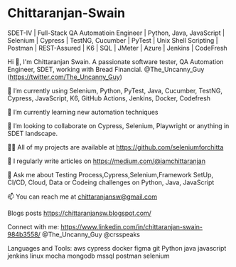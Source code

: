 # Chittaranjan-Swain
SDET-IV | Full-Stack QA Automatioin Engineer | Python, Java, JavaScript | Selenium | Cypress | TestNG, Cucumber | PyTest | Unix Shell Scripting | Postman | REST-Assured | K6 | SQL | JMeter | Azure | Jenkins | CodeFresh

Hi 👋, I'm Chittaranjan Swain. 
A passionate software tester, QA Automation Engineer, SDET,  working with Bread Financial.
@The_Uncanny_Guy (https://twitter.com/The_Uncanny_Guy)

🔭 I’m currently using Selenium, Python, PyTest, Java, Cucumber, TestNG, Cypress, JavaScript, K6, GitHub Actions, Jenkins, Docker, Codefresh

🌱 I’m currently learning new automation techniques 

👯 I’m looking to collaborate on Cypress, Selenium, Playwright or anything in SDET landscape. 

👨‍💻 All of my projects are available at https://github.com/seleniumforchitta 

📝 I regularly write articles on https://medium.com/@iamchittaranjan

💬 Ask me about Testing Process,Cypress,Selenium,Framework SetUp, CI/CD, Cloud, Data or Codeing challenges on Python, Java, JavaScript

📫 You can reach me at chittaranjansw@gmail.com

Blogs posts
https://chittaranjansw.blogspot.com/ 

Connect with me:
https://www.linkedin.com/in/chittaranjan-swain-984b3558/
@The_Uncanny_Guy
@crsspeaks


Languages and Tools:
aws cypress docker figma git Python java javascript jenkins linux mocha mongodb mssql postman selenium

